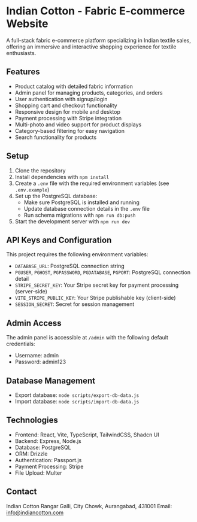 # Indian Cotton - Fabric E-commerce Website

A full-stack fabric e-commerce platform specializing in Indian textile sales, offering an immersive and interactive shopping experience for textile enthusiasts.

## Features

- Product catalog with detailed fabric information
- Admin panel for managing products, categories, and orders
- User authentication with signup/login
- Shopping cart and checkout functionality
- Responsive design for mobile and desktop
- Payment processing with Stripe integration
- Multi-photo and video support for product displays
- Category-based filtering for easy navigation
- Search functionality for products

## Setup

1. Clone the repository
2. Install dependencies with `npm install`
3. Create a `.env` file with the required environment variables (see `.env.example`)
4. Set up the PostgreSQL database:
   - Make sure PostgreSQL is installed and running
   - Update database connection details in the `.env` file
   - Run schema migrations with `npm run db:push`
5. Start the development server with `npm run dev`

## API Keys and Configuration

This project requires the following environment variables:

- `DATABASE_URL`: PostgreSQL connection string
- `PGUSER`, `PGHOST`, `PGPASSWORD`, `PGDATABASE`, `PGPORT`: PostgreSQL connection detail
- `STRIPE_SECRET_KEY`: Your Stripe secret key for payment processing (server-side)
- `VITE_STRIPE_PUBLIC_KEY`: Your Stripe publishable key (client-side)
- `SESSION_SECRET`: Secret for session management

## Admin Access

The admin panel is accessible at `/admin` with the following default credentials:

- Username: admin
- Password: admin123

## Database Management

- Export database: `node scripts/export-db-data.js`
- Import database: `node scripts/import-db-data.js`

## Technologies

- Frontend: React, Vite, TypeScript, TailwindCSS, Shadcn UI
- Backend: Express, Node.js
- Database: PostgreSQL
- ORM: Drizzle
- Authentication: Passport.js
- Payment Processing: Stripe
- File Upload: Multer

## Contact

Indian Cotton
Rangar Galli, City Chowk, Aurangabad, 431001
Email: info@indiancotton.com
